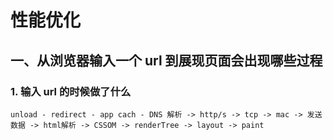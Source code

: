 # 性能优化

## 一、从浏览器输入一个 url 到展现页面会出现哪些过程

### 1. 输入 url 的时候做了什么
    unload - redirect - app cach - DNS 解析 -> http/s -> tcp -> mac -> 发送数据 -> html解析 -> CSSOM -> renderTree -> layout -> paint